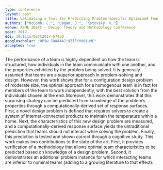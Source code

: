 ```yaml
---
type: conference
layout: post
title: Validating a Tool for Predicting Problem-Specific Optimized Team Characteristics
authors: ["McComb, C.", "Cagan, J.", "Kotovsky, K."]
venue: ASME IDETC - Design Theory and Methodology Conference
year: 2017
doi: 10.1115/DETC2017-67430
googlescholar: "0P9w_S0AAAAJ:9ZlFYXVOiuMC"
accepted: true
---
```

The performance of a team is highly dependent on how the team is structured, how individuals in the team communicate with one another, and the properties exhibited by the problem being solved. It is generally assumed that teams are a superior approach in problem-solving and design. However, this work shows that for a configuration design problem of moderate size, the optimal approach for a homogenous team is in fact for members of the team to work independently, with the best solution from the individuals chosen at the end. Moreover, this work demonstrates that this surprising strategy can be predicted from knowledge of the problem’s properties through a computationally-derived set of response surfaces. First, a novel design problem is defined that requires solvers to create a system of internet-connected products to maintain the temperature within a home. Next, the characteristics of this new design problem are measured, and a computationally-derived response surface yields the untraditional prediction that teams should not interact while solving the problem. Finally, this prediction is tested and shown correct through a cognitive study. This work makes two contributions to the state of the art. First, it provides verification of a methodology that allows optimal team characteristics to be predicted based on knowledge of a design problem. Second, it demonstrates an additional problem instance for which interacting teams are inferior to nominal teams (adding to a growing literature to that effect).
